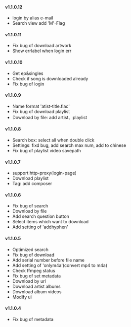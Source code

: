 ﻿#### v1.1.0.12
- login by alias e-mail
- Search view add 'M'-Flag

#### v1.1.0.11
- Fix bug of download artwork
- Show errlabel when login err

#### v1.1.0.10
- Get ep&singles
- Check if song is downloaded already
- Fix bug of login

#### v1.1.0.9
- Name format 'atist-title.flac'
- Fix bug of download playlist
- Download by file: add artist、playlist

#### v1.1.0.8
- Search box: select all when double click 
- Settings: fixd bug, add search max num, add to chinese
- Fix bug of playlist video savepath

#### v1.1.0.7
- support http-proxy(login-page)
- Download playlist
- Tag: add composer

#### v1.1.0.6
- Fix bug of search
- Download by file
- Add search question button
- Select items which want to download
- Add setting of 'addhyphen'

#### v1.1.0.5
- Optimized search
- Fix bug of download
- Add serial number before file name
- Add setting of 'onlym4a'(convert mp4 to m4a)
- Check ffmpeg status
- Fix bug of set metadata
- Download by url
- Download artist albums
- Download album videos
- Modify ui  

#### v1.1.0.4
- Fix bug of metadata
